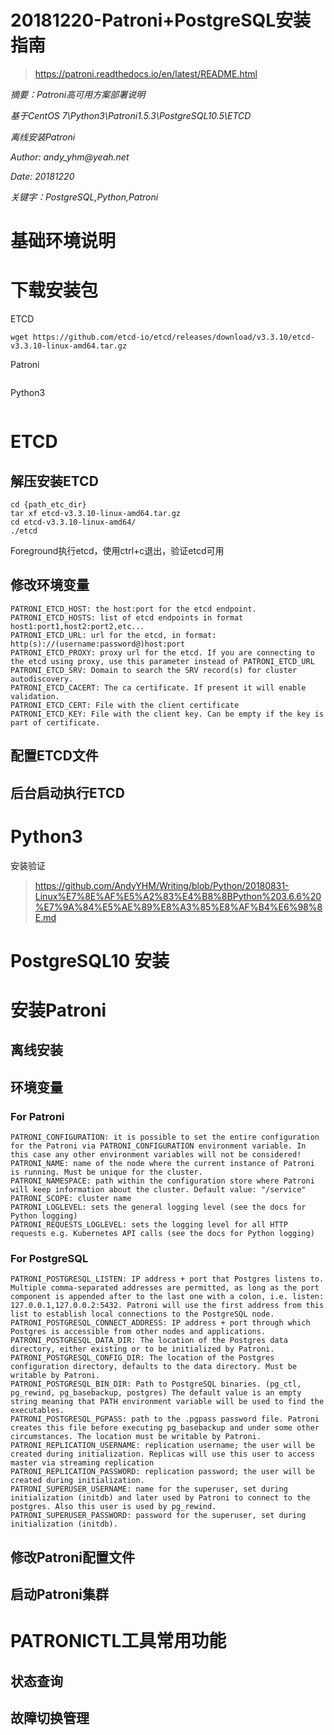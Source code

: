 # 20181220-Patroni+PostgreSQL安装指南

> https://patroni.readthedocs.io/en/latest/README.html 


_摘要：Patroni高可用方案部署说明_  

_基于CentOS 7\Python3\Patroni1.5.3\PostgreSQL10.5\ETCD_  

_离线安装Patroni_  

_Author: andy_yhm@yeah.net_  

_Date: 20181220_  

_关键字：PostgreSQL,Python,Patroni_  

# 基础环境说明


# 下载安装包
ETCD
```
wget https://github.com/etcd-io/etcd/releases/download/v3.3.10/etcd-v3.3.10-linux-amd64.tar.gz
```
Patroni
```
```
Python3
```
```
# ETCD
## 解压安装ETCD
```shell
cd {path_etc_dir}
tar xf etcd-v3.3.10-linux-amd64.tar.gz
cd etcd-v3.3.10-linux-amd64/
./etcd
```
Foreground执行etcd，使用ctrl+c退出，验证etcd可用

## 修改环境变量
```
PATRONI_ETCD_HOST: the host:port for the etcd endpoint.
PATRONI_ETCD_HOSTS: list of etcd endpoints in format host1:port1,host2:port2,etc...
PATRONI_ETCD_URL: url for the etcd, in format: http(s)://(username:password@)host:port
PATRONI_ETCD_PROXY: proxy url for the etcd. If you are connecting to the etcd using proxy, use this parameter instead of PATRONI_ETCD_URL
PATRONI_ETCD_SRV: Domain to search the SRV record(s) for cluster autodiscovery.
PATRONI_ETCD_CACERT: The ca certificate. If present it will enable validation.
PATRONI_ETCD_CERT: File with the client certificate
PATRONI_ETCD_KEY: File with the client key. Can be empty if the key is part of certificate.
```

## 配置ETCD文件

## 后台启动执行ETCD


# Python3

安装验证
> https://github.com/AndyYHM/Writing/blob/Python/20180831-Linux%E7%8E%AF%E5%A2%83%E4%B8%8BPython%203.6.6%20%E7%9A%84%E5%AE%89%E8%A3%85%E8%AF%B4%E6%98%8E.md   


# PostgreSQL10 安装


# 安装Patroni
## 离线安装

## 环境变量

### For Patroni
```
PATRONI_CONFIGURATION: it is possible to set the entire configuration for the Patroni via PATRONI_CONFIGURATION environment variable. In this case any other environment variables will not be considered!
PATRONI_NAME: name of the node where the current instance of Patroni is running. Must be unique for the cluster.
PATRONI_NAMESPACE: path within the configuration store where Patroni will keep information about the cluster. Default value: "/service"
PATRONI_SCOPE: cluster name
PATRONI_LOGLEVEL: sets the general logging level (see the docs for Python logging)
PATRONI_REQUESTS_LOGLEVEL: sets the logging level for all HTTP requests e.g. Kubernetes API calls (see the docs for Python logging)
```
### For PostgreSQL
```
PATRONI_POSTGRESQL_LISTEN: IP address + port that Postgres listens to. Multiple comma-separated addresses are permitted, as long as the port component is appended after to the last one with a colon, i.e. listen: 127.0.0.1,127.0.0.2:5432. Patroni will use the first address from this list to establish local connections to the PostgreSQL node.
PATRONI_POSTGRESQL_CONNECT_ADDRESS: IP address + port through which Postgres is accessible from other nodes and applications.
PATRONI_POSTGRESQL_DATA_DIR: The location of the Postgres data directory, either existing or to be initialized by Patroni.
PATRONI_POSTGRESQL_CONFIG_DIR: The location of the Postgres configuration directory, defaults to the data directory. Must be writable by Patroni.
PATRONI_POSTGRESQL_BIN_DIR: Path to PostgreSQL binaries. (pg_ctl, pg_rewind, pg_basebackup, postgres) The default value is an empty string meaning that PATH environment variable will be used to find the executables.
PATRONI_POSTGRESQL_PGPASS: path to the .pgpass password file. Patroni creates this file before executing pg_basebackup and under some other circumstances. The location must be writable by Patroni.
PATRONI_REPLICATION_USERNAME: replication username; the user will be created during initialization. Replicas will use this user to access master via streaming replication
PATRONI_REPLICATION_PASSWORD: replication password; the user will be created during initialization.
PATRONI_SUPERUSER_USERNAME: name for the superuser, set during initialization (initdb) and later used by Patroni to connect to the postgres. Also this user is used by pg_rewind.
PATRONI_SUPERUSER_PASSWORD: password for the superuser, set during initialization (initdb).
```

## 修改Patroni配置文件
## 启动Patroni集群



# PATRONICTL工具常用功能
## 状态查询

## 故障切换管理
